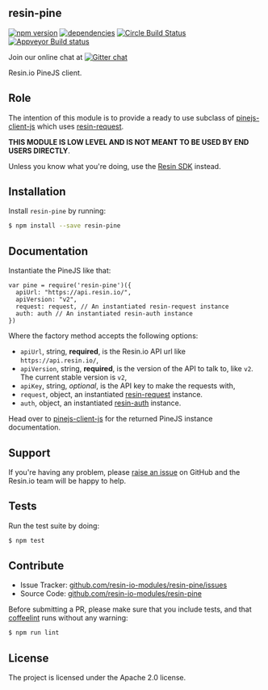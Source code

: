 resin-pine
----------

[![npm version](https://badge.fury.io/js/resin-pine.svg)](http://badge.fury.io/js/resin-pine)
[![dependencies](https://david-dm.org/resin-io-modules/resin-pine.png)](https://david-dm.org/resin-io-modules/resin-pine.png)
[![Circle Build Status](https://circleci.com/gh/resin-io-modules/resin-pine/tree/master.svg?style=shield)](https://circleci.com/gh/resin-io-modules/resin-pine)
[![Appveyor Build status](https://ci.appveyor.com/api/projects/status/cwh3jfc7vur5bvmu/branch/master?svg=true)](https://ci.appveyor.com/project/resin-io/resin-pine/branch/master)

Join our online chat at [![Gitter chat](https://badges.gitter.im/resin-io/chat.png)](https://gitter.im/resin-io/chat)

Resin.io PineJS client.

Role
----

The intention of this module is to provide a ready to use subclass of [pinejs-client-js](https://github.com/resin-io/pinejs-client-js) which uses [resin-request](https://github.com/resin-io-modules/resin-request).

**THIS MODULE IS LOW LEVEL AND IS NOT MEANT TO BE USED BY END USERS DIRECTLY**.

Unless you know what you're doing, use the [Resin SDK](https://github.com/resin-io/resin-sdk) instead.

Installation
------------

Install `resin-pine` by running:

```sh
$ npm install --save resin-pine
```

Documentation
-------------

Instantiate the PineJS like that:

```
var pine = require('resin-pine')({
  apiUrl: "https://api.resin.io/",
  apiVersion: "v2",
  request: request, // An instantiated resin-request instance
  auth: auth // An instantiated resin-auth instance
})
```

Where the factory method accepts the following options:
* `apiUrl`, string, **required**, is the Resin.io API url like `https://api.resin.io/`,
* `apiVersion`, string, **required**, is the version of the API to talk to, like `v2`. The current stable version is `v2`,
* `apiKey`, string, *optional*, is the API key to make the requests with,
* `request`, object, an instantiated [resin-request](https://github.com/resin-io/resin-request) instance.
* `auth`, object, an instantiated [resin-auth](https://github.com/resin-io-modules/resin-auth) instance.


Head over to [pinejs-client-js](https://github.com/resin-io/pinejs-client-js) for the returned PineJS instance documentation.

Support
-------

If you're having any problem, please [raise an issue](https://github.com/resin-io-modules/resin-pine/issues/new) on GitHub and the Resin.io team will be happy to help.

Tests
-----

Run the test suite by doing:

```sh
$ npm test
```

Contribute
----------

- Issue Tracker: [github.com/resin-io-modules/resin-pine/issues](https://github.com/resin-io-modules/resin-pine/issues)
- Source Code: [github.com/resin-io-modules/resin-pine](https://github.com/resin-io-modules/resin-pine)

Before submitting a PR, please make sure that you include tests, and that [coffeelint](http://www.coffeelint.org/) runs without any warning:

```sh
$ npm run lint
```

License
-------

The project is licensed under the Apache 2.0 license.
